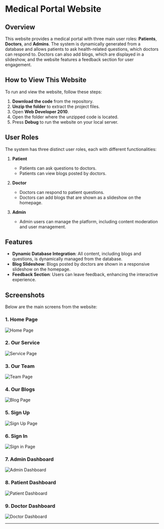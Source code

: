 # Medical Portal Website

## Overview

This website provides a medical portal with three main user roles: **Patients**, **Doctors**, and **Admins**. The system is dynamically generated from a database and allows patients to ask health-related questions, which doctors can respond to. Doctors can also add blogs, which are displayed in a slideshow, and the website features a feedback section for user engagement.

## How to View This Website

To run and view the website, follow these steps:

1. **Download the code** from the repository.
2. **Unzip the folder** to extract the project files.
3. Open **Web Developer 2010**.
4. Open the folder where the unzipped code is located.
5. Press **Debug** to run the website on your local server.

## User Roles

The system has three distinct user roles, each with different functionalities:

1. **Patient**  
   - Patients can ask questions to doctors.
   - Patients can view blogs posted by doctors.
   
2. **Doctor**  
   - Doctors can respond to patient questions.
   - Doctors can add blogs that are shown as a slideshow on the homepage.
   
3. **Admin**  
   - Admin users can manage the platform, including content moderation and user management.

## Features

- **Dynamic Database Integration**: All content, including blogs and questions, is dynamically managed from the database.
- **Blog Slideshow**: Blogs posted by doctors are shown in a responsive slideshow on the homepage.
- **Feedback Section**: Users can leave feedback, enhancing the interactive experience.

## Screenshots

Below are the main screens from the website:

### 1. Home Page
![Home Page](./screenshots/home.png)

### 2. Our Service 
![Service Page](./screenshots/service.png)

### 3. Our Team 
![Team Page](./screenshots/team.png)

### 4. Our Blogs 
![Blog Page](./screenshots/blogs.png)

### 5. Sign Up
![Sign Up Page](./screenshots/signup.png)

### 6. Sign In
![Sign in Page](./screenshots/signin.png)

### 7. Admin Dashboard
![Admin Dashboard](./screenshots/admin.png)

### 8. Patient Dashboard
![Patient Dashboard](./screenshots/patient.png)

### 9. Doctor Dashboard
![Doctor Dashboard](./screenshots/doctor.png)

---
